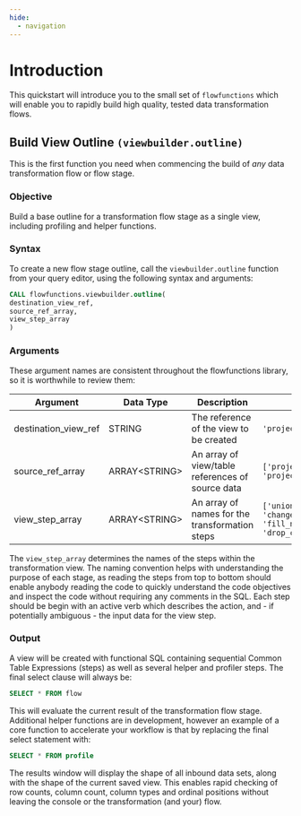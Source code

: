```yaml
---
hide:
  - navigation
---
```

# Introduction
This quickstart will introduce you to the small set of `flowfunctions` which will enable you to rapidly build high quality, tested data transformation flows. 

## Build View Outline `(viewbuilder.outline)`
This is the first function you need when commencing the build of *any* data transformation flow or flow stage.

### Objective
Build a base outline for a transformation flow stage as a single view, including profiling and helper functions.

### Syntax
To create a new flow stage outline, call the `viewbuilder.outline` function from your query editor, using the following syntax and arguments:

```sql 
CALL flowfunctions.viewbuilder.outline(
destination_view_ref,
source_ref_array,
view_step_array
)
```


### Arguments
These argument names are consistent throughout the flowfunctions library, so it is worthwhile to review them:

Argument | Data Type | Description | Example
--- | --- | --- | ---
destination_view_ref | STRING | The reference of the view to be created | `'project_id.dataset_name.destination_X'`
source_ref_array | ARRAY<STRING\> | An array of view/table references of source data | `['project_id.dataset_name.source_A', 'project_id.dataset_name.source_B']`
view_step_array | ARRAY<STRING\> | An array of names for the transformation steps | `['union_source_A_and_source_B', 'change_data_types', 'fill_null_metrics_with_zeroes', 'drop_columns']`

The `view_step_array` determines the names of the steps within the transformation view.  The naming convention helps with understanding the purpose of each stage, as reading the steps from top to bottom should enable anybody reading the code to quickly understand the code objectives and inspect the code without requiring any comments in the SQL.  Each step should be begin with an active verb which describes the action, and - if potentially ambiguous - the input data for the view step.

### Output
A view will be created with functional SQL containing sequential Common Table Expressions (steps) as well as several helper and profiler steps.  The final select clause will always be:

```sql 
SELECT * FROM flow
```

This will evaluate the current result of the transformation flow stage.  Additional helper functions are in development, however an example of a core function to accelerate your workflow is that by replacing the final select statement with:

```sql 
SELECT * FROM profile
```

The results window will display the shape of all inbound data sets, along with the shape of the current saved view.  This enables rapid checking of row counts, column count, column types and ordinal positions without leaving the console or the transformation (and your) flow.